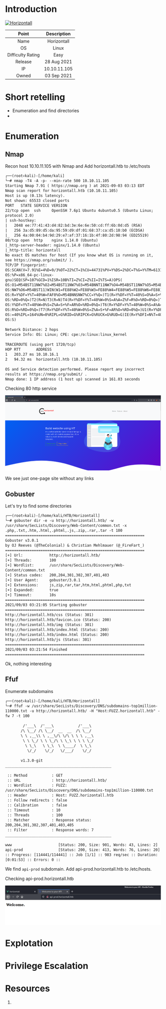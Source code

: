 # Introduction

[![Horizontall](https://www.hackthebox.eu/storage/avatars/e4ec7d8504fdb58b5e6b7ddc82aafc77.png)](https://app.hackthebox.eu/machines/Horizontall)

| Point | Description |
| :------:| :------: |
| Name | Horizontall |
| OS   | Linux  |
| Difficulty Rating| Easy   |
| Release | 28 Aug 2021   |
| IP | 10.10.11.105   |
| Owned | 03 Sep 2021 |

# Short retelling

* Enumeration and find directories
* 

# Enumeration

## Nmap

Recon host 10.10.11.105 with Nmap and Add horizontall.htb to /etc/hosts

```
┌──(root💀kali)-[/home/kali]
└─# nmap -T4 -A -p- --min-rate 500 10.10.11.105
Starting Nmap 7.91 ( https://nmap.org ) at 2021-09-03 03:13 EDT
Nmap scan report for horizontall.htb (10.10.11.105)
Host is up (0.13s latency).
Not shown: 65533 closed ports
PORT   STATE SERVICE VERSION
22/tcp open  ssh     OpenSSH 7.6p1 Ubuntu 4ubuntu0.5 (Ubuntu Linux; protocol 2.0)
| ssh-hostkey: 
|   2048 ee:77:41:43:d4:82:bd:3e:6e:6e:50:cd:ff:6b:0d:d5 (RSA)
|   256 3a:d5:89:d5:da:95:59:d9:df:01:68:37:ca:d5:10:b0 (ECDSA)
|_  256 4a:00:04:b4:9d:29:e7:af:37:16:1b:4f:80:2d:98:94 (ED25519)
80/tcp open  http    nginx 1.14.0 (Ubuntu)
|_http-server-header: nginx/1.14.0 (Ubuntu)
|_http-title: horizontall
No exact OS matches for host (If you know what OS is running on it, see https://nmap.org/submit/ ).
TCP/IP fingerprint:
OS:SCAN(V=7.91%E=4%D=9/3%OT=22%CT=1%CU=44731%PV=Y%DS=2%DC=T%G=Y%TM=6131CBB3
OS:%P=x86_64-pc-linux-gnu)SEQ(SP=107%GCD=1%ISR=10B%TI=Z%CI=Z%II=I%TS=A)OPS(
OS:O1=M54BST11NW7%O2=M54BST11NW7%O3=M54BNNT11NW7%O4=M54BST11NW7%O5=M54BST11
OS:NW7%O6=M54BST11)WIN(W1=FE88%W2=FE88%W3=FE88%W4=FE88%W5=FE88%W6=FE88)ECN(
OS:R=Y%DF=Y%T=40%W=FAF0%O=M54BNNSNW7%CC=Y%Q=)T1(R=Y%DF=Y%T=40%S=O%A=S+%F=AS
OS:%RD=0%Q=)T2(R=N)T3(R=N)T4(R=Y%DF=Y%T=40%W=0%S=A%A=Z%F=R%O=%RD=0%Q=)T5(R=
OS:Y%DF=Y%T=40%W=0%S=Z%A=S+%F=AR%O=%RD=0%Q=)T6(R=Y%DF=Y%T=40%W=0%S=A%A=Z%F=
OS:R%O=%RD=0%Q=)T7(R=Y%DF=Y%T=40%W=0%S=Z%A=S+%F=AR%O=%RD=0%Q=)U1(R=Y%DF=N%T
OS:=40%IPL=164%UN=0%RIPL=G%RID=G%RIPCK=G%RUCK=G%RUD=G)IE(R=Y%DFI=N%T=40%CD=
OS:S)

Network Distance: 2 hops
Service Info: OS: Linux; CPE: cpe:/o:linux:linux_kernel

TRACEROUTE (using port 1720/tcp)
HOP RTT       ADDRESS
1   203.27 ms 10.10.16.1
2   94.32 ms  horizontall.htb (10.10.11.105)

OS and Service detection performed. Please report any incorrect results at https://nmap.org/submit/ .
Nmap done: 1 IP address (1 host up) scanned in 161.03 seconds
```
Checking 80 http service

![](https://github.com/Pash3nlee/HackTheBox/raw/main/images/h1.PNG)

We see just one-page site without any links

## Gobuster

Let's try to find some directories

```
┌──(root💀kali)-[/home/kali/HTB/Horizontall]
└─# gobuster dir -e -u http://horizontall.htb/ -w /usr/share/SecLists/Discovery/Web-Content/common.txt -x .php,.txt,.htm,.html,.phtml,.js,.zip,.rar,.tar -t 100    
===============================================================
Gobuster v3.0.1
by OJ Reeves (@TheColonial) & Christian Mehlmauer (@_FireFart_)
===============================================================
[+] Url:            http://horizontall.htb/
[+] Threads:        100
[+] Wordlist:       /usr/share/SecLists/Discovery/Web-Content/common.txt
[+] Status codes:   200,204,301,302,307,401,403
[+] User Agent:     gobuster/3.0.1
[+] Extensions:     js,zip,rar,tar,htm,html,phtml,php,txt
[+] Expanded:       true
[+] Timeout:        10s
===============================================================
2021/09/03 03:21:05 Starting gobuster
===============================================================
http://horizontall.htb/css (Status: 301)
http://horizontall.htb/favicon.ico (Status: 200)
http://horizontall.htb/img (Status: 301)
http://horizontall.htb/index.html (Status: 200)
http://horizontall.htb/index.html (Status: 200)
http://horizontall.htb/js (Status: 301)
===============================================================
2021/09/03 03:21:54 Finished
===============================================================
```
Ok, nothing interesting

## Ffuf

Enumerate subdomains

```
┌──(root💀kali)-[/home/kali/HTB/Horizontall]
└─# ffuf -w /usr/share/SecLists/Discovery/DNS/subdomains-top1million-110000.txt -u http://horizontall.htb/ -H "Host:FUZZ.horizontall.htb" -fw 7 -t 100

        /'___\  /'___\           /'___\       
       /\ \__/ /\ \__/  __  __  /\ \__/       
       \ \ ,__\\ \ ,__\/\ \/\ \ \ \ ,__\      
        \ \ \_/ \ \ \_/\ \ \_\ \ \ \ \_/      
         \ \_\   \ \_\  \ \____/  \ \_\       
          \/_/    \/_/   \/___/    \/_/       

       v1.3.0-git
________________________________________________

 :: Method           : GET
 :: URL              : http://horizontall.htb/
 :: Wordlist         : FUZZ: /usr/share/SecLists/Discovery/DNS/subdomains-top1million-110000.txt
 :: Header           : Host: FUZZ.horizontall.htb
 :: Follow redirects : false
 :: Calibration      : false
 :: Timeout          : 10
 :: Threads          : 100
 :: Matcher          : Response status: 200,204,301,302,307,401,403,405
 :: Filter           : Response words: 7
________________________________________________

www                     [Status: 200, Size: 901, Words: 43, Lines: 2]
api-prod                [Status: 200, Size: 413, Words: 76, Lines: 20]
:: Progress: [114441/114441] :: Job [1/1] :: 983 req/sec :: Duration: [0:01:53] :: Errors: 0 ::
```

We find `api-prod` subdomain. Add api-prod.horizontall.htb to /etc/hosts.

Checking api-prod.horizontall.htb

![](https://github.com/Pash3nlee/HackTheBox/raw/main/images/h2.PNG)

# Explotation


# Privilege Escalation


# Resources

1. 

